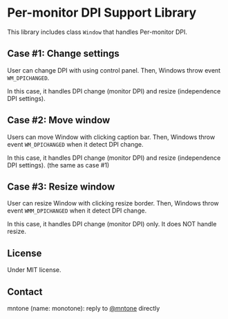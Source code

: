 # Per-monitor DPI Support Library

This library includes class `Window` that handles Per-monitor DPI.

## Case #1: Change settings

User can change DPI with using control panel. Then, Windows throw event `WM_DPICHANGED`.

In this case, it handles DPI change (monitor DPI) and resize (independence DPI settings).

## Case #2: Move window

Users can move Window with clicking caption bar. Then, Windows throw event `WM_DPICHANGED` when it detect DPI change.

In this case, it handles DPI change (monitor DPI) and resize (independence DPI settings). (the same as case #1)

## Case #3: Resize window

User can resize Window with clicking resize border. Then, Windows throw event `WMM_DPICHANGED` when it detect DPI change.

In this case, it handles DPI change (monitor DPI) only. It does NOT handle resize.

## License

Under MIT license.

## Contact

mntone (name: monotone): reply to [@mntone](https://twitter.com/mntone/) directly